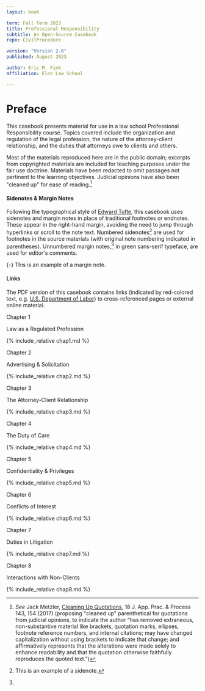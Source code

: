 ```yaml
---
layout: book

term: Fall Term 2023
title: Professional Responsibility
subtitle: An Open-Source Casebook
repo: CivilProcedure

version: "Version 2.0"
published: August 2023

author: Eric M. Fink
affiliation: Elon Law School

---
```


<!-- PREFACE -->

<div class="chapter">

# Preface

This casebook presents material for use in a law school Professional Responsibility course. Topics covered include the organization and regulation of the legal profession, the nature of the attorney-client relationship, and the duties that attorneys owe to clients and others.

Most of the materials reproduced here are in the public domain; excerpts from copyrighted materials are included for teaching purposes under the fair use doctrine. Materials have been redacted to omit passages not pertinent to the learning objectives. Judicial opinions have also been "cleaned up" for ease of reading.[^Preface1] 

[^Preface1]: _See_ Jack Metzler, [Cleaning Up Quotations](https://lawrepository.ualr.edu/cgi/viewcontent.cgi?article=1405&context=appellatepracticeprocess), 18 J. App. Prac. & Process 143, 154 (2017) (proposing "cleaned up" parenthetical for quotations from judicial opinions, to indicate the author “has removed extraneous, non-substantive material like brackets, quotation marks, ellipses, footnote reference numbers, and internal citations; may have changed capitalization without using brackets to indicate that change; and affirmatively represents that the alterations were made solely to enhance readability and that the quotation otherwise faithfully reproduces the quoted text.”) 

#### Sidenotes & Margin Notes

Following the typographical style of [Edward Tufte](https://www.edwardtufte.com/tufte/), this casebook uses sidenotes and margin notes in place of traditional footnotes or endnotes. These appear in the right-hand margin, avoiding the need to jump through hyperlinks or scroll to the note text. Numbered sidenotes[^sidenote] are used for footnotes in the source materials (with original note numbering indicated in parentheses). Unnumbered margin notes,[^marginnote] in <span class="sans-green">green sans-serif typeface</span>, are used for editor's comments. 

[^sidenote]: This is an example of a sidenote. 

[^marginnote]: 
  {-} This is an example of a margin note. 

#### Links 

The PDF version of this casebook contains links (indicated by red-colored text, e.g. [U.S. Department of Labor](https://www.dol.gov/)) to cross-referenced pages or external online material. 

</div>

<!-- CHAPTER 1 -->

<div class="chapter">

<p class="chapter-number">Chapter 1</p>
<p class="chapter-name">Law as a Regulated Profession</p>

{% include_relative chap1.md %}

</div>


<!-- CHAPTER 2 -->
<div class="chapter">

<p class="chapter-number">Chapter 2</p>
<p class="chapter-name">Advertising & Solicitation</p>

{% include_relative chap2.md %}

</div>


<!-- CHAPTER 3 -->
<div class="chapter">

<p class="chapter-number">Chapter 3</p>
<p class="chapter-name">The Attorney-Client Relationship</p>

{% include_relative chap3.md %}

</div>


<!-- CHAPTER 4 -->
<div class="chapter">

<p class="chapter-number">Chapter 4</p>
<p class="chapter-name">The Duty of Care</p>

{% include_relative chap4.md %}

</div>


<!-- CHAPTER 5 -->
<div class="chapter">

<p class="chapter-number">Chapter 5</p>
<p class="chapter-name">Confidentiality & Privileges</p>

{% include_relative chap5.md %}

</div>


<!-- CHAPTER 6 -->
<div class="chapter">

<p class="chapter-number">Chapter 6</p>
<p class="chapter-name">Conflicts of Interest</p>

{% include_relative chap6.md %}

</div>


<!-- CHAPTER 7 -->
<div class="chapter">

<p class="chapter-number">Chapter 7</p>
<p class="chapter-name">Duties in Litigation</p>

{% include_relative chap7.md %}

</div>


<!-- CHAPTER 8 -->
<div class="chapter">

<p class="chapter-number">Chapter 8</p>
<p class="chapter-name">Interactions with Non-Clients</p>

{% include_relative chap8.md %}

</div>